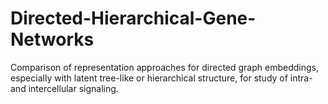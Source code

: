 # Directed-Hierarchical-Gene-Networks

Comparison of representation approaches for directed graph embeddings, especially with latent tree-like or hierarchical structure, for study of intra- and intercellular signaling.
